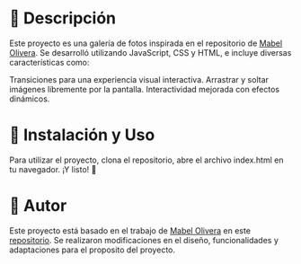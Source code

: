 # 📖 Descripción
Este proyecto es una galería de fotos inspirada en el repositorio de [Mabel Olivera](https://github.com/mabelolivera10). Se desarrolló utilizando JavaScript, CSS y HTML, e incluye diversas características como:

Transiciones para una experiencia visual interactiva.
Arrastrar y soltar imágenes libremente por la pantalla.
Interactividad mejorada con efectos dinámicos.

# 🚀 Instalación y Uso
Para utilizar el proyecto, clona el repositorio, abre el archivo index.html en tu navegador. ¡Y listo! 🎉

# 📜 Autor
Este proyecto está basado en el trabajo de [Mabel Olivera](https://github.com/mabelolivera10) en este [repositorio](https://github.com/mabelolivera10/galeriadefotos). Se realizaron modificaciones en el diseño, funcionalidades y adaptaciones para el proposito del proyecto.


